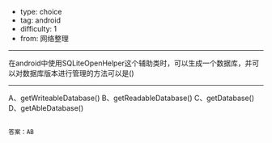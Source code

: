 - type: choice
- tag: android
- difficulty:  1
- from: 网络整理

--------

在android中使用SQLiteOpenHelper这个辅助类时，可以生成一个数据库，并可以对数据库版本进行管理的方法可以是()

---------

A、getWriteableDatabase()
B、getReadableDatabase()
C、getDatabase()
D、getAbleDatabase()
```

答案：AB

